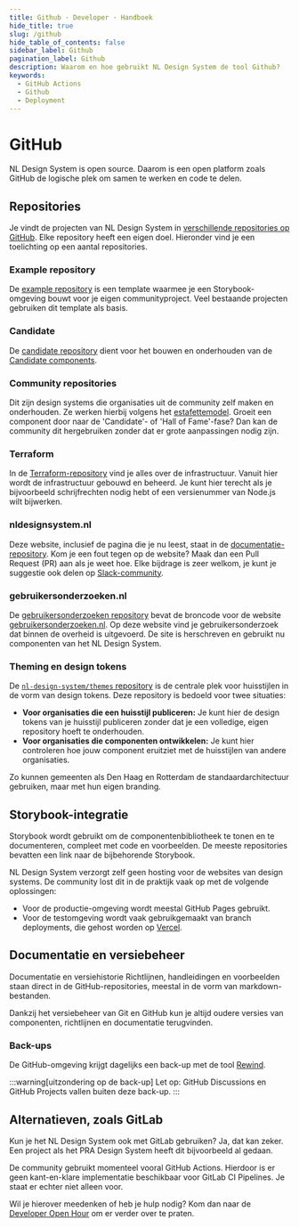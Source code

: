 ```yaml
---
title: Github · Developer · Handboek
hide_title: true
slug: /github
hide_table_of_contents: false
sidebar_label: Github
pagination_label: Github
description: Waarom en hoe gebruikt NL Design System de tool Github?
keywords:
  - GitHub Actions
  - Github
  - Deployment
---
```


# GitHub

NL Design System is open source. Daarom is een open platform zoals GitHub de logische plek om samen te werken en code te delen.

## Repositories

Je vindt de projecten van NL Design System in [verschillende repositories op GitHub](https://github.com/orgs/nl-design-system/repositories). Elke repository heeft een eigen doel. Hieronder vind je een toelichting op een aantal repositories.

### Example repository

De [example repository](https://github.com/nl-design-system/example) is een template waarmee je een Storybook-omgeving bouwt voor je eigen communityproject. Veel bestaande projecten gebruiken dit template als basis.

### Candidate

De [candidate repository](https://github.com/nl-design-system/candidate) dient voor het bouwen en onderhouden van de [Candidate components](/componenten/?status=CANDIDATE).

### Community repositories

Dit zijn design systems die organisaties uit de community zelf maken en onderhouden. Ze werken hierbij volgens het [estafettemodel](/handboek/estafettemodel). Groeit een component door naar de 'Candidate'- of 'Hall of Fame'-fase? Dan kan de community dit hergebruiken zonder dat er grote aanpassingen nodig zijn.

### Terraform

In de [Terraform-repository](https://github.com/nl-design-system/terraform) vind je alles over de infrastructuur. Vanuit hier wordt de infrastructuur gebouwd en beheerd. Je kunt hier terecht als je bijvoorbeeld schrijfrechten nodig hebt of een versienummer van Node.js wilt bijwerken.

### nldesignsystem.nl

Deze website, inclusief de pagina die je nu leest, staat in de [documentatie-repository](https://github.com/nl-design-system/documentatie). Kom je een fout tegen op de website? Maak dan een Pull Request (PR) aan als je weet hoe. Elke bijdrage is zeer welkom, je kunt je suggestie ook delen op [Slack-community](/slack).

### gebruikersonderzoeken.nl

De [gebruikersonderzoeken repository](https://github.com/nl-design-system/gebruikersonderzoeken) bevat de broncode voor de website [gebruikersonderzoeken.nl](https://gebruikersonderzoeken.nl). Op deze website vind je gebruikersonderzoek dat binnen de overheid is uitgevoerd. De site is herschreven en gebruikt nu componenten van het NL Design System.

### Theming en design tokens

De [`nl-design-system/themes` repository](<https://www.google.com/search?q=%5Bhttps://github.com/nl-design-system/themes%5D(https://github.com/nl-design-system/themes)>) is de centrale plek voor huisstijlen in de vorm van design tokens. Deze repository is bedoeld voor twee situaties:

- **Voor organisaties die een huisstijl publiceren:** Je kunt hier de design tokens van je huisstijl publiceren zonder dat je een volledige, eigen repository hoeft te onderhouden.
- **Voor organisaties die componenten ontwikkelen:** Je kunt hier controleren hoe jouw component eruitziet met de huisstijlen van andere organisaties.

Zo kunnen gemeenten als Den Haag en Rotterdam de standaardarchitectuur gebruiken, maar met hun eigen branding.

## Storybook-integratie

Storybook wordt gebruikt om de componentenbibliotheek te tonen en te documenteren, compleet met code en voorbeelden. De meeste repositories bevatten een link naar de bijbehorende Storybook.

NL Design System verzorgt zelf geen hosting voor de websites van design systems. De community lost dit in de praktijk vaak op met de volgende oplossingen:

- Voor de productie-omgeving wordt meestal GitHub Pages gebruikt.
- Voor de testomgeving wordt vaak gebruikgemaakt van branch deployments, die gehost worden op [Vercel](/vercel).

## Documentatie en versiebeheer

Documentatie en versiehistorie
Richtlijnen, handleidingen en voorbeelden staan direct in de GitHub-repositories, meestal in de vorm van markdown-bestanden.

Dankzij het versiebeheer van Git en GitHub kun je altijd oudere versies van componenten, richtlijnen en documentatie terugvinden.

### Back-ups

De GitHub-omgeving krijgt dagelijks een back-up met de tool [Rewind](https://rewind.com/products/backups/github/).

:::warning[uitzondering op de back-up]
Let op: GitHub Discussions en GitHub Projects vallen buiten deze back-up.
:::

## Alternatieven, zoals GitLab

Kun je het NL Design System ook met GitLab gebruiken?
Ja, dat kan zeker. Een project als het PRA Design System heeft dit bijvoorbeeld al gedaan.

De community gebruikt momenteel vooral GitHub Actions. Hierdoor is er geen kant-en-klare implementatie beschikbaar voor GitLab CI Pipelines. Je staat er echter niet alleen voor.

Wil je hierover meedenken of heb je hulp nodig? Kom dan naar de [Developer Open Hour](/events/developer-open-hour) om er verder over te praten.
